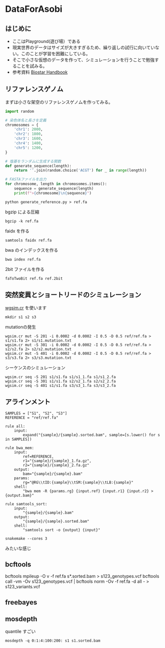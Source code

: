 # DataForAsobi

## はじめに

- ここはPlayground(遊び場）である
- 現実世界のデータはサイズが大きすぎるため、繰り返しの試行に向いていない。このことが学習を困難にしている。
- そこで小さな仮想のデータを作って、シミュレーションを行うことで勉強することを試みる。
- 参考資料 [Biostar Handbook](https://www.biostarhandbook.com/)

## リファレンスゲノム

まずは小さな架空のリファレンスゲノムを作ってみる。

```python
import random

# 染色体名と長さを定義
chromosomes = {
    'chr1': 2000,
    'chr2': 1800,
    'chr3': 1600,
    'chr4': 1400,
    'chr5': 1200,
}

# 塩基をランダムに生成する関数
def generate_sequence(length):
    return ''.join(random.choice('ACGT') for _ in range(length))

# FASTAファイルを出力
for chromosome, length in chromosomes.items():
    sequence = generate_sequence(length)
    print(f">{chromosome}\n{sequence}")
```

```
python generate_reference.py > ref.fa
```

bgzip による圧縮

```
bgzip -k ref.fa
```

faidx を作る

```
samtools faidx ref.fa
```

bwa のインデックスを作る

```
bwa index ref.fa
```

2bit ファイルを作る

```
faToTwoBit ref.fa ref.2bit
```


## 突然変異とショートリードのシミュレーション

[wgsim.cr](https://github.com/kojix2/wgsim.cr) を使います

```
mkdir s1 s2 s3
```

mutationの発生

```
wgsim.cr mut -S 201 -i 0.0002 -d 0.0002 -I 0.5 -D 0.5 ref/ref.fa > s1/s1.fa 2> s1/s1.mutation.txt
wgsim.cr mut -S 301 -i 0.0002 -d 0.0002 -I 0.5 -D 0.5 ref/ref.fa > s2/s2.fa 2> s2/s2.mutation.txt
wgsim.cr mut -S 401 -i 0.0002 -d 0.0002 -I 0.5 -D 0.5 ref/ref.fa > s3/s3.fa 2> s3/s3.mutation.txt
```

シーケンスのシミュレーション

```
wgsim.cr seq -S 201 s1/s1.fa s1/s1_1.fa s1/s1_2.fa
wgsim.cr seq -S 301 s1/s1.fa s2/s2_1.fa s2/s2_2.fa
wgsim.cr seq -S 401 s1/s1.fa s3/s3_1.fa s3/s3_2.fa
```

## アラインメント

```snakemake
SAMPLES = ["S1", "S2", "S3"]
REFERENCE = "ref/ref.fa"

rule all:
    input:
        expand("{sample}/{sample}.sorted.bam", sample=[s.lower() for s in SAMPLES])

rule bwa_mem:
    input:
        ref=REFERENCE,
        r1="{sample}/{sample}_1.fa.gz",
        r2="{sample}/{sample}_2.fa.gz"
    output:
        bam="{sample}/{sample}.bam"
    params:
        rg="@RG\\tID:{sample}\\tSM:{sample}\\tLB:{sample}"
    shell:
        "bwa mem -R {params.rg} {input.ref} {input.r1} {input.r2} > {output.bam}"

rule samtools_sort:
    input:
        "{sample}/{sample}.bam"
    output:
        "{sample}/{sample}.sorted.bam"
    shell:
        "samtools sort -o {output} {input}"
```

```
snakemake --cores 3
```

みたいな感じ

## bcftools

bcftools mpileup -O v -f ref.fa s*.sorted.bam > s123_genotypes.vcf
bcftools call -vm -Ov s123_genotypes.vcf | bcftools norm -Ov -f ref.fa -d all - > s123_variants.vcf

## freebayes

## mosdepth

quantile すごい

```
mosdepth -q 0:1:4:100:200: s1 s1.sorted.bam
```
